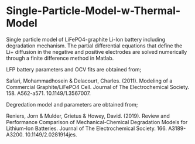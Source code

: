 # Single-Particle-Model-w-Thermal-Model
Single particle model of LiFePO4-graphite Li-Ion battery including degradation mechanism. The partial differential equations that define the Li+ diffusion in the negative and positive electrodes are solved numerically through a finite difference method in Matlab.

LFP battery parameters and OCV fits are obtained from;

Safari, Mohammadhosein & Delacourt, Charles. (2011). Modeling of a Commercial Graphite/LiFePO4 Cell. Journal of The Electrochemical Society. 158. A562-a571. 10.1149/1.3567007. 

Degredation model and parameters are obtained from;

Reniers, Jorn & Mulder, Grietus & Howey, David. (2019). Review and Performance Comparison of Mechanical-Chemical Degradation Models for Lithium-Ion Batteries. Journal of The Electrochemical Society. 166. A3189-A3200. 10.1149/2.0281914jes. 
